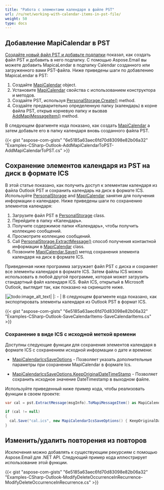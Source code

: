 ```yaml
---
title: "Работа с элементами календаря в файле PST"
url: /ru/net/working-with-calendar-items-in-pst-file/
weight: 50
type: docs
---
```



## **Добавление MapiCalendar в PST**

[Создайте новый файл PST и добавьте подпапки](https://docs.aspose.com/email/ru/net/create-new-pst-add-sub-folders-and-messages/#creating-a-new-pst-file-and-add-subfolders) показал, как создать файл PST и добавить в него подпапку. С помощью Aspose.Email вы можете добавить MapicaLendar в подпапку Calendar созданного или загруженного вами PST-файла. Ниже приведены шаги по добавлению MapicaLendar в PST:

1. Создайте [MapiCalendar](https://reference.aspose.com/email/net/aspose.email.mapi/mapicalendar/) object.
2. Установите [MapiCalendar](https://reference.aspose.com/email/net/aspose.email.mapi/mapicalendar/) свойства с использованием конструктора и методов.
3. Создайте PST, используя [PersonalStorage.Create()](https://reference.aspose.com/email/net/aspose.email.storage.pst/personalstorage/create/#create/) method.
4. Создайте предварительно определенную папку (календарь) в корне файла PST, открыв корневую папку и вызвав [AddMapiMessageItem()](https://reference.aspose.com/email/net/aspose.email.storage.pst/folderinfo/addmapimessageitem/#addmapimessageitem) method.

В следующем фрагменте кода показано, как создать [MapiCalendar](https://reference.aspose.com/email/net/aspose.email.mapi/mapicalendar/) а затем добавьте его в папку календаря вновь созданного файла PST.

{{< gist "aspose-com-gists" "6e5185a63aec6fd70d83098e82b06a32" "Examples-CSharp-Outlook-AddMapiCalendarToPST-AddMapiCalendarToPST.cs" >}}

## **Сохранение элементов календаря из PST на диск в формате ICS**

В этой статье показано, как получить доступ к элементам календаря из файла Outlook PST и сохранить календарь на диск в формате ICS. Используйте [PersonalStorage](https://reference.aspose.com/email/net/aspose.email.storage.pst/personalstorage/) and [MapiCalendar](https://reference.aspose.com/email/net/aspose.email.mapi/mapicalendar/) занятия для получения информации о календаре. Ниже приведены шаги по сохранению элементов календаря:

1. Загрузите файл PST в [PersonalStorage](https://reference.aspose.com/email/net/aspose.email.storage.pst/personalstorage/) class.
1. Перейдите в папку «Календарь».
1. Получите содержимое папки «Календарь», чтобы получить коллекцию сообщений.
1. Просмотрите коллекцию сообщений.
1. Call [PersonalStorage.ExtractMessage()](https://reference.aspose.com/email/net/aspose.email.storage.pst/personalstorage/extractmessage/#extractmessage/) способ получения контактной информации в [MapiCalendar](https://reference.aspose.com/email/net/aspose.email.mapi/mapicalendar/) class.
1. Позвоните [MapiCalendar.Save()](https://reference.aspose.com/email/net/aspose.email.mapi/mapicalendar/save/#save/) метод сохранения элемента календаря на диск в формате ICS.

Приведенная ниже программа загружает файл PST с диска и сохраняет все элементы календаря в формате ICS. Затем файлы ICS можно использовать в любой другой программе, которая может загрузить стандартный файл календаря ICS. Файл ICS, открытый в Microsoft Outlook, выглядит так, как показано на скриншоте ниже.

|![todo:image_alt_text](working-with-calendar-items-in-pst-file_1.png)|
|: - |
В следующем фрагменте кода показано, как экспортировать элементы календаря из Outlook PST в формат ICS.

{{< gist "aspose-com-gists" "6e5185a63aec6fd70d83098e82b06a32" "Examples-CSharp-Outlook-SaveCalendarItems-SaveCalendarItems.cs" >}}

### **Сохранение в виде ICS с исходной меткой времени**

Доступны следующие функции для сохранения элементов календаря в формате ICS с сохранением исходной информации о дате и времени:

- [MapiCalendarIcsSaveOptions](https://reference.aspose.com/email/net/aspose.email.mapi/mapicalendaricssaveoptions/) - Позволяет указать дополнительные параметры при сохранении MapiCalendar в формате Ics.

- [MapiCalendarIcsSaveOptions.KeepOriginalDateTimeStamp](https://reference.aspose.com/email/net/aspose.email.mapi/mapicalendaricssaveoptions/keeporiginaldatetimestamp/) - Позволяет сохранить исходное значение DateTimestamp в выходном файле.

Используйте приведенный ниже пример кода, чтобы реализовать функции в своем проекте:

```cs
var cal = pst.ExtractMessage(msgInfo).ToMapiMessageItem() as MapiCalendar;

if (cal != null)
{
  cal.Save("cal.ics", new MapiCalendarIcsSaveOptions() { KeepOriginalDateTimeStamp = true});
}
```

## **Изменить/удалить повторения из повторов**

Исключения можно добавлять к существующим рекурсиям с помощью Aspose.Email для .NET API. Следующий пример кода иллюстрирует использование этой функции.

{{< gist "aspose-com-gists" "6e5185a63aec6fd70d83098e82b06a32" "Examples-CSharp-Outlook-ModifyDeleteOccurrenceInRecurrence-ModifyDeleteOccurrenceInRecurrence.cs" >}}
